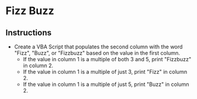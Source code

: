 # Fizz Buzz

## Instructions

* Create a VBA Script that populates the second column with the word "Fizz", "Buzz", or "Fizzbuzz" based on the value in the first column.
  * If the value in column 1 is a multiple of both 3 and 5, print "Fizzbuzz" in column 2.
  * If the value in column 1 is a multiple of just 3, print "Fizz" in column 2.
  * If the value in column 1 is a multiple of just 5, print "Buzz" in column 2.
